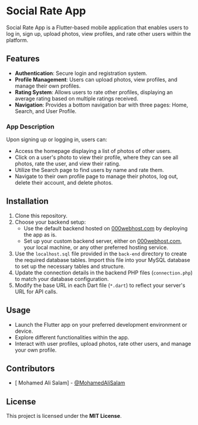# Social Rate App

Social Rate App is a Flutter-based mobile application that enables users to log in, sign up, upload photos, view profiles, and rate other users within the platform.

## Features

- **Authentication**: Secure login and registration system.
- **Profile Management**: Users can upload photos, view profiles, and manage their own profiles.
- **Rating System**: Allows users to rate other profiles, displaying an average rating based on multiple ratings received.
- **Navigation**: Provides a bottom navigation bar with three pages: Home, Search, and User Profile.

### App Description

Upon signing up or logging in, users can:
- Access the homepage displaying a list of photos of other users.
- Click on a user's photo to view their profile, where they can see all photos, rate the user, and view their rating.
- Utilize the Search page to find users by name and rate them.
- Navigate to their own profile page to manage their photos, log out, delete their account, and delete photos.

## Installation

1. Clone this repository.
2. Choose your backend setup:
    - Use the default backend hosted on [000webhost.com](https://www.000webhost.com) by deploying the app as is.
    - Set up your custom backend server, either on [000webhost.com](https://www.000webhost.com), your local machine, or any other preferred hosting service.
3. Use the `localhost.sql` file provided in the `back-end` directory to create the required database tables. Import this file into your MySQL database to set up the necessary tables and structure.
4. Update the connection details in the backend PHP files (`connection.php`) to match your database configuration.
5. Modify the base URL in each Dart file (`*.dart`) to reflect your server's URL for API calls.

## Usage

- Launch the Flutter app on your preferred development environment or device.
- Explore different functionalities within the app.
- Interact with user profiles, upload photos, rate other users, and manage your own profile.

## Contributors

- [ Mohamed Ali Salam] - [@MohamedAliSalam](https://github.com/MohamedAliSalam)

## License

This project is licensed under the **MIT License**.
